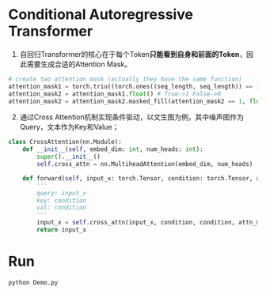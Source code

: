 # Conditional Autoregressive Transformer
1. 自回归Transformer的核心在于每个Token**只能看到自身和前面的Token**，因此需要生成合适的Attention Mask。
```python
# create two attention mask (actually they have the same function)
attention_mask1 = torch.triu((torch.ones((seq_length, seq_length)) == 1), diagonal=1) # bool type
attention_mask2 = attention_mask1.float() # True->1 False->0
attention_mask2 = attention_mask2.masked_fill(attention_mask2 == 1, float("-inf"))  # Convert ones to -inf
```
2. 通过Cross Attention机制实现条件驱动，以文生图为例，其中噪声图作为Query，文本作为Key和Value；
```python
class CrossAttention(nn.Module):
    def __init__(self, embed_dim: int, num_heads: int):
        super().__init__()
        self.cross_attn = nn.MultiheadAttention(embed_dim, num_heads)

    def forward(self, input_x: torch.Tensor, condition: torch.Tensor, attn_mask: torch.Tensor = None):
        '''
        query: input_x
        key: condition
        val: condition
        '''
        input_x = self.cross_attn(input_x, condition, condition, attn_mask=attn_mask)[0]
        return input_x
```

# Run
```python
python Demo.py
```
